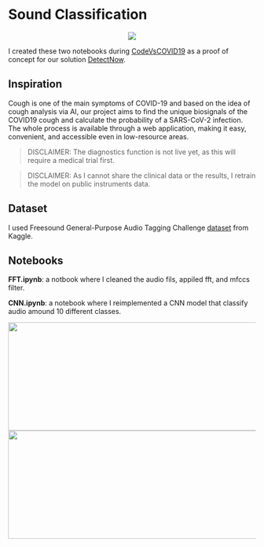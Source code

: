 # Sound Classification

<p align="center">
    <img src="https://raw.githubusercontent.com/MoAmrYehia/res/master/DetectLogo.png?token=AJUWNR2ZXO76QWSFEFA2DWTAAQTNW">
</p>

I created these two notebooks during [CodeVsCOVID19](https://codevscovid19.devpost.com/) as a proof of concept for our solution [DetectNow](https://www.detect-now.org/). 

## Inspiration 
Cough is one of the main symptoms of COVID-19 and based on the idea of cough analysis via AI, our project aims to find the unique biosignals of the COVID19 cough and calculate the probability of a SARS-CoV-2 infection. The whole process is available through a web application, making it easy, convenient, and accessible even in low-resource areas.

> DISCLAIMER: The diagnostics function is not live yet, as this will require a medical trial first.

> DISCLAIMER: As I cannot share the clinical data or the results, I retrain the model on public instruments data. 

## Dataset
I used Freesound General-Purpose Audio Tagging Challenge [dataset](https://www.kaggle.com/c/freesound-audio-tagging) from Kaggle. 

## Notebooks
**FFT.ipynb**: a notbook where I cleaned the audio fils, appiled fft, and mfccs filter.

**CNN.ipynb**: a notebook where I reimplemented a CNN model that classify audio amound 10 different classes.

<p align="center">
    <img src="https://raw.githubusercontent.com/MoAmrYehia/res/master/1.png?token=AJUWNR3XVYG4FKCJXPQRXK3AAQUVK"
        width = "1100" 
        height= "220">
      <img src="https://raw.githubusercontent.com/MoAmrYehia/res/master/3.png?token=AJUWNR4BDPN6H2OUW7JNS2TAAQUVU"
        width = "1100" 
        height= "220">

</p>
